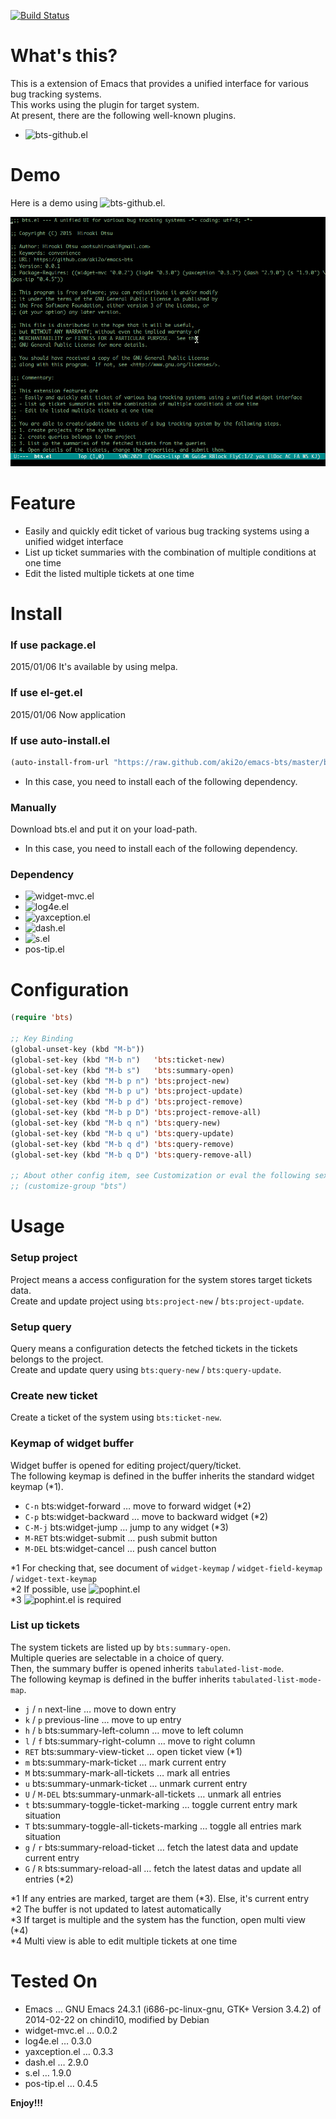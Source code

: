 [![Build Status](https://travis-ci.org/aki2o/emacs-bts.svg?branch=master)](https://travis-ci.org/aki2o/emacs-bts)

# What's this?

This is a extension of Emacs that provides a unified interface for various bug tracking systems.  
This works using the plugin for target system.  
At present, there are the following well-known plugins.  
-   ![bts-github.el](https://github.com/aki2o/emacs-bts-github)

# Demo

Here is a demo using ![bts-github.el](https://github.com/aki2o/emacs-bts-github).  

![demo](img/demo.gif)

# Feature

-   Easily and quickly edit ticket of various bug tracking systems using a unified widget interface
-   List up ticket summaries with the combination of multiple conditions at one time
-   Edit the listed multiple tickets at one time

# Install

### If use package.el

2015/01/06 It's available by using melpa.

### If use el-get.el

2015/01/06 Now application

### If use auto-install.el

```lisp
(auto-install-from-url "https://raw.github.com/aki2o/emacs-bts/master/bts.el")
```
-   In this case, you need to install each of the following dependency.

### Manually

Download bts.el and put it on your load-path.  
-   In this case, you need to install each of the following dependency.

### Dependency

-   ![widget-mvc.el](https://github.com/kiwanami/emacs-widget-mvc)
-   ![log4e.el](https://github.com/aki2o/log4e)
-   ![yaxception.el](https://github.com/aki2o/yaxception)
-   ![dash.el](https://github.com/magnars/dash.el)
-   ![s.el](https://github.com/magnars/s.el)
-   pos-tip.el

# Configuration

```lisp
(require 'bts)

;; Key Binding
(global-unset-key (kbd "M-b"))
(global-set-key (kbd "M-b n")   'bts:ticket-new)
(global-set-key (kbd "M-b s")   'bts:summary-open)
(global-set-key (kbd "M-b p n") 'bts:project-new)
(global-set-key (kbd "M-b p u") 'bts:project-update)
(global-set-key (kbd "M-b p d") 'bts:project-remove)
(global-set-key (kbd "M-b p D") 'bts:project-remove-all)
(global-set-key (kbd "M-b q n") 'bts:query-new)
(global-set-key (kbd "M-b q u") 'bts:query-update)
(global-set-key (kbd "M-b q d") 'bts:query-remove)
(global-set-key (kbd "M-b q D") 'bts:query-remove-all)

;; About other config item, see Customization or eval the following sexp.
;; (customize-group "bts")
```

# Usage

### Setup project

Project means a access configuration for the system stores target tickets data.  
Create and update project using `bts:project-new` / `bts:project-update`.  

### Setup query

Query means a configuration detects the fetched tickets in the tickets belongs to the project.  
Create and update query using `bts:query-new` / `bts:query-update`.  

### Create new ticket

Create a ticket of the system using `bts:ticket-new`.  

### Keymap of widget buffer

Widget buffer is opened for editing project/query/ticket.  
The following keymap is defined in the buffer inherits the standard widget keymap (\*1).  
-   `C-n` bts:widget-forward &#x2026; move to forward widget (\*2)
-   `C-p` bts:widget-backward &#x2026; move to backward widget (\*2)
-   `C-M-j` bts:widget-jump &#x2026; jump to any widget (\*3)
-   `M-RET` bts:widget-submit &#x2026; push submit button
-   `M-DEL` bts:widget-cancel &#x2026; push cancel button

\*1 For checking that, see document of `widget-keymap` / `widget-field-keymap` / `widget-text-keymap`  
\*2 If possible, use ![pophint.el](https://github.com/aki2o/emacs-pophint)  
\*3 ![pophint.el](https://github.com/aki2o/emacs-pophint) is required  

### List up tickets

The system tickets are listed up by `bts:summary-open`.  
Multiple queries are selectable in a choice of query.  
Then, the summary buffer is opened inherits `tabulated-list-mode`.  
The following keymap is defined in the buffer inherits `tabulated-list-mode-map`.  
-   `j` / `n` next-line &#x2026; move to down entry
-   `k` / `p` previous-line &#x2026; move to up entry
-   `h` / `b` bts:summary-left-column &#x2026; move to left column
-   `l` / `f` bts:summary-right-column &#x2026; move to right column
-   `RET` bts:summary-view-ticket &#x2026; open ticket view (\*1)
-   `m` bts:summary-mark-ticket &#x2026; mark current entry
-   `M` bts:summary-mark-all-tickets &#x2026; mark all entries
-   `u` bts:summary-unmark-ticket &#x2026; unmark current entry
-   `U` / `M-DEL` bts:summary-unmark-all-tickets &#x2026; unmark all entries
-   `t` bts:summary-toggle-ticket-marking &#x2026; toggle current entry mark situation
-   `T` bts:summary-toggle-all-tickets-marking &#x2026; toggle all entries mark situation
-   `g` / `r` bts:summary-reload-ticket &#x2026; fetch the latest data and update current entry
-   `G` / `R` bts:summary-reload-all &#x2026; fetch the latest datas and update all entries (\*2)

\*1 If any entries are marked, target are them (\*3). Else, it's current entry  
\*2 The buffer is not updated to latest automatically  
\*3 If target is multiple and the system has the function, open multi view (\*4)  
\*4 Multi view is able to edit multiple tickets at one time  

# Tested On

-   Emacs &#x2026; GNU Emacs 24.3.1 (i686-pc-linux-gnu, GTK+ Version 3.4.2) of 2014-02-22 on chindi10, modified by Debian
-   widget-mvc.el &#x2026; 0.0.2
-   log4e.el &#x2026; 0.3.0
-   yaxception.el &#x2026; 0.3.3
-   dash.el &#x2026; 2.9.0
-   s.el &#x2026; 1.9.0
-   pos-tip.el &#x2026; 0.4.5

**Enjoy!!!**
